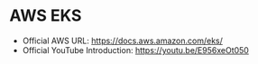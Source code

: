 # AWS EKS
- Official AWS URL: https://docs.aws.amazon.com/eks/
- Official YouTube Introduction: https://youtu.be/E956xeOt050
